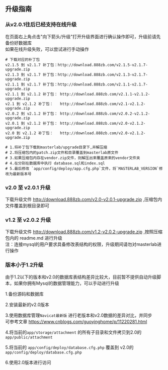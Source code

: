 ## 升级指南

### 从v2.0.1往后已经支持在线升级
在页面右上角点击"向下箭头/升级"打开升级界面进行确认操作即可，升级前请先备份好数据库  
如果在线升级失败，可以尝试进行手动操作
```text
# 下载对应的补丁包
v2.1.5 到 v2.1.7 补丁包：http://download.888zb.com/v2.1.5-v2.1.7-upgrade.zip
v2.1.3 到 v2.1.7 补丁包：http://download.888zb.com/v2.1.3-v2.1.7-upgrade.zip
v2.1.1 到 v2.1.7 补丁包：http://download.888zb.com/v2.1.1-v2.1.7-upgrade.zip
v2.1.1 到 v2.1.2 补丁包： http://download.888zb.com/v2.1.1-v2.1.2-upgrade.zip
v2.1 到 v2.1.2 补丁包：   http://download.888zb.com/v2.1-v2.1.2-upgrade.zip
v2.0.2 到 v2.1.2 补丁包： http://download.888zb.com/v2.0.2-v2.1.2-upgrade.zip  
v2.0.1 到 v2.1.2 补丁包： http://download.888zb.com/v2.0-v2.1.2-upgrade.zip
v2.0 到 v2.1.2 补丁包：   http://download.888zb.com/v2.0-v2.1.2-upgrade.zip

# 1.将补丁包下载到masterlab/upgrade目录下,并解压缩
# 2.将压缩包内的patch.zip文件和目录覆盖到masterlab原文件
# 3.如果压缩包内存在vendor.zip文件，则解压出来覆盖原来的vendor文件夹
# 4.在分别在数据库中执行 database.sql和index.sql
# 5.最后修改 `app/config/deploy/app.cfg.php`文件，将`MASTERLAB_VERSION`修改为最新版本号

```

### v2.0  至 v2.0.1 升级
下载升级文件 http://download.888zb.com/v2.0-v2.0.1-upgrade.zip ,压缩包内文件覆盖到根目录即可


### v1.2 至 v2.0.2 升级
下载升级文件 http://download.888zb.com/v1.2-v2.0.2-upgrade.zip ,按照压缩包内的 readme.md 进行升级  
注：连接mysql的用户要求具备修改表结构的权限，升级期间请勿对masterlab进行操作


### 版本小于1.2升级  
由于1.2以下的版本和v2.0的数据库表结构差异比较大，目前暂不提供自动升级脚本，如果你拥有Mysql的数据管理能力，可以手动进行升级  

1.备份源码和数据库  

2.安装最新的v2.0版本  

3.使用数据库管理`Navicat最新版` 进行老版本和v2.0数据的差异对比，并同步   
  可参考文章 https://www.cnblogs.com/guoyinghome/p/11220281.html   
  
4.将当前的`app/storage/attachment` 的所有子目录和文件拷贝到2.0的 `app/public/attachment` 

5.将当前的 `app/config/deploy/database.cfg.php` 覆盖到 v2.0的 `app/config/deploy/database.cfg.php` 

6.使用2.0版本进行访问  




   
